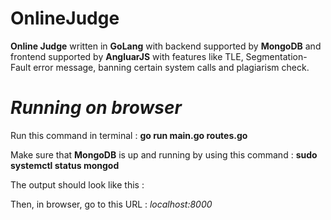 # OnlineJudge
**Online Judge** written in **GoLang** with backend supported by **MongoDB** and frontend supported by **AngluarJS** with features like TLE, Segmentation-Fault error message, banning certain system calls and plagiarism check.


# *Running on browser*     

Run this command in terminal : **go run main.go routes.go**


Make sure that **MongoDB** is up and running by using this command : **sudo systemctl status mongod**


The output should look like this :




Then, in browser, go to this URL : *localhost:8000*
